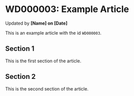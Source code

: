 # WD000003: Example Article 
Updated by **[Name] on [Date]**

This is an example article with the id `WD000003`.

## Section 1

This is the first section of the article.

## Section 2

This is the second section of the article.
